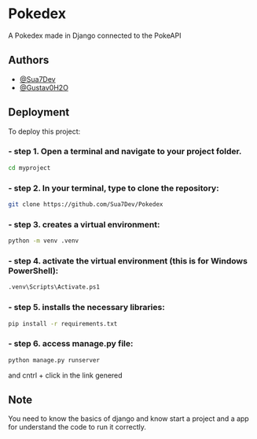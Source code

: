 # Pokedex
A Pokedex made in Django connected to the PokeAPI

## Authors

- [@Sua7Dev](https://github.com/Sua7Dev)
- [@Gustav0H2O](https://github.com/Gustav0H2O)


## Deployment

To deploy this project:

### - step 1. Open a terminal and navigate to your project folder.
```bash
cd myproject
```
### - step 2. In your terminal, type to clone the repository:
```bash
git clone https://github.com/Sua7Dev/Pokedex
```

### - step 3. creates a virtual environment:
```bash
python -m venv .venv
```

### - step 4. activate the virtual environment (this is for Windows PowerShell):
```bash
.venv\Scripts\Activate.ps1
```

### - step 5. installs the necessary libraries:
```bash
pip install -r requirements.txt
```

### - step 6. access manage.py file:
```bash
python manage.py runserver
```
and cntrl + click in the link genered


## Note
You need to know the basics of django and know start a project and a app for understand the code to run it correctly.
